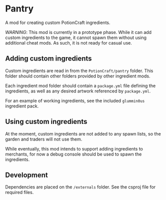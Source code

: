 # Pantry

A mod for creating custom PotionCraft ingredients.

_WARNING_: This mod is currently in a prototype phase. While it can add custom ingredients to the game, it cannot spawn them without using additional cheat mods. As such, it is not ready for casual use.

## Adding custom ingredients

Custom ingredients are read in from the `PotionCraft/pantry` folder. This folder should contain other folders provided by other ingredient mods.

Each ingredient mod folder should contain a `package.yml` file defining the ingredients, as well as any desired artwork referenced by `package.yml`.

For an example of working ingredients, see the included `glummin0us` ingredient pack.

## Using custom ingredients

At the moment, custom ingredients are not added to any spawn lists, so the garden and traders will not use them.

While eventually, this mod intends to support adding ingredients to merchants, for now a debug console should be used to spawn the ingredients.

## Development

Dependencies are placed on the `/externals` folder. See the csproj file for required files.
